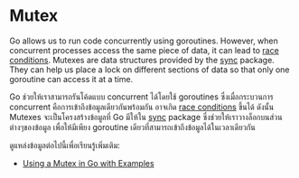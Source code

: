 # Mutex

Go allows us to run code concurrently using goroutines. However, when concurrent processes access the same piece of data, it can lead to [race conditions](https://www.sohamkamani.com/golang/data-races/). Mutexes are data structures provided by the [sync](https://pkg.go.dev/sync/) package. They can help us place a lock on different sections of data so that only one goroutine can access it at a time.


Go ช่วยให้เราสามารถรันโค้ดแบบ concurrent ได้โดยใช้ goroutines ซึ่งเมื่อกระบวนการ concurrent คือการเข้าถึงข้อมูลเดียวกันพร้อมกัน อาจเกิด [race conditions](https://www.sohamkamani.com/golang/data-races/) ขึ้นได้ ดังนั้น Mutexes จะเป็นโครงสร้างข้อมูลที่ Go มีให้ใน [sync](https://pkg.go.dev/sync/) package ซึ่งช่วยให้เราวางล็อกบนส่วนต่างๆของข้อมูล เพื่อให้มีเพียง goroutine เดียวที่สามารถเข้าถึงข้อมูลได้ในเวลาเดียวกัน

ดูแหล่งข้อมูลต่อไปนี้เพื่อเรียนรู้เพิ่มเติม:

- [ Using a Mutex in Go with Examples](https://www.sohamkamani.com/golang/mutex/)
